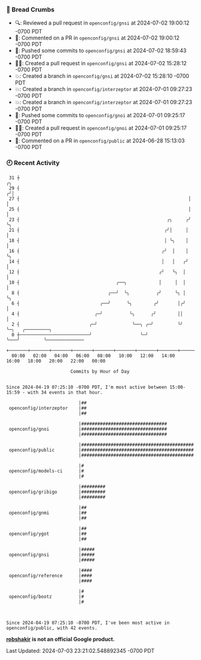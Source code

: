 ### 🍞 Bread Crumbs

 * 🔍: Reviewed a pull request in  `openconfig/gnsi` at 2024-07-02 19:00:12 -0700 PDT
 * 💬: Commented on a PR in  `openconfig/gnsi` at 2024-07-02 19:00:12 -0700 PDT
 * 🚢: Pushed some commits to `openconfig/gnsi` at 2024-07-02 18:59:43 -0700 PDT
 * ✍🏼: Created a pull request in `openconfig/gnsi` at 2024-07-02 15:28:12 -0700 PDT
 * 💥: Created a branch in `openconfig/gnsi` at 2024-07-02 15:28:10 -0700 PDT
 * 💥: Created a branch in `openconfig/interzeptor` at 2024-07-01 09:27:23 -0700 PDT
 * 💥: Created a branch in `openconfig/interzeptor` at 2024-07-01 09:27:23 -0700 PDT
 * 🚢: Pushed some commits to `openconfig/gnoi` at 2024-07-01 09:25:17 -0700 PDT
 * ✍🏼: Created a pull request in `openconfig/gnoi` at 2024-07-01 09:25:17 -0700 PDT
 * 💬: Commented on a PR in  `openconfig/public` at 2024-06-28 15:13:03 -0700 PDT

### 🕘 Recent Activity
```
 31 ┼                                                                ╭╮
 29 ┤                                                               ╭╯│
 27 ┤                                                               │ │
 25 ┤                                                               │ │
 23 ┤                                                       ╭╮     ╭╯ ╰╮
 21 ┤                                                      ╭╯│     │   │
 18 ┤                                                      │ ╰╮    │   │
 16 ┤                                                     ╭╯  │    │   ╰╮
 14 ┤                                                     │   │   ╭╯    │
 12 ┤                                                    ╭╯   ╰╮  │     │
 10 ┤                                    ╭──╮            │     │  │     │
  8 ┤                                 ╭──╯  ╰╮          ╭╯     ╰╮ │     ╰╮
  6 ┤                              ╭──╯      ╰╮        ╭╯       │╭╯      │
  4 ┤                            ╭─╯          ╰╮      ╭╯        ││       │
  2 ┤                          ╭─╯             ╰──╮ ╭─╯         ╰╯       ╰─╮   ╭─────────╮
  0 ┼──────────────────────────╯                  ╰─╯                      ╰───╯         ╰──────────────
    +───────+───────+───────+───────+───────+───────+───────+───────+───────+───────+───────+───────+────
  00:00   02:00   04:00   06:00   08:00   10:00   12:00   14:00   16:00   18:00   20:00   22:00   00:00   

						Commits by Hour of Day


Since 2024-04-19 07:25:10 -0700 PDT, I'm most active between 15:00-15:59 - with 34 events in that hour.

```



```
                           |##
 openconfig/interzeptor    |##
                           |##

                           |################################
 openconfig/gnoi           |################################
                           |################################

                           |##########################################
 openconfig/public         |##########################################
                           |##########################################

                           |#
 openconfig/models-ci      |#
                           |#

                           |#########
 openconfig/gribigo        |#########
                           |#########

                           |##
 openconfig/gnmi           |##
                           |##

                           |##
 openconfig/ygot           |##
                           |##

                           |#####
 openconfig/gnsi           |#####
                           |#####

                           |####
 openconfig/reference      |####
                           |####

                           |#
 openconfig/bootz          |#
                           |#



Since 2024-04-19 07:25:10 -0700 PDT, I've been most active in openconfig/public, with 42 events.

```
**[robshakir](mailto:robjs@google.com) is not an official Google product.**  


Last Updated: 2024-07-03 23:21:02.548892345 -0700 PDT
